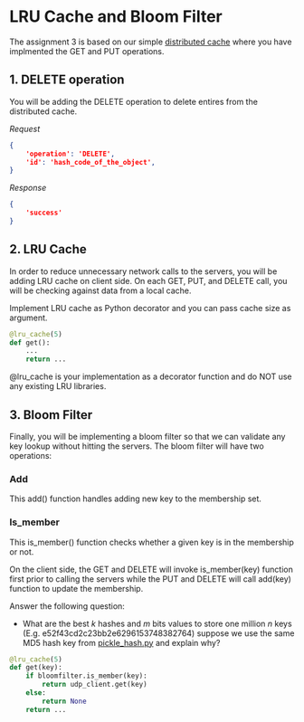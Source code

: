 # LRU Cache and Bloom Filter

The assignment 3 is based on our simple [distributed cache](https://github.com/sithu/cmpe273-spring20/tree/master/midterm) where you have implmented the GET and PUT operations.

## 1. DELETE operation

You will be adding the DELETE operation to delete entires from the distributed cache.

_Request_

```json
{ 
    'operation': 'DELETE',
    'id': 'hash_code_of_the_object',
}
```

_Response_

```json
{
    'success'
}
```

## 2. LRU Cache

In order to reduce unnecessary network calls to the servers, you will be adding LRU cache on client side. On each GET, PUT, and DELETE call, you will be checking against data from a local cache.

Implement LRU cache as Python decorator and you can pass cache size as argument.

```python
@lru_cache(5)
def get():
    ...
    return ...
```

@lru_cache is your implementation as a decorator function and do NOT use any existing LRU libraries.

## 3. Bloom Filter

Finally, you will be implementing a bloom filter so that we can validate any key lookup without hitting the servers. The bloom filter will have two operations:

### Add

This add() function handles adding new key to the membership set.

### Is_member

This is_member() function checks whether a given key is in the membership or not.

On the client side, the GET and DELETE will invoke is_member(key) function first prior to calling the servers while the PUT and DELETE will call add(key) function to update the membership.

Answer the following question:

* What are the best _k_ hashes and _m_ bits values to store one million _n_ keys (E.g. e52f43cd2c23bb2e6296153748382764) suppose we use the same MD5 hash key from [pickle_hash.py](https://github.com/sithu/cmpe273-spring20/blob/master/midterm/pickle_hash.py#L14) and explain why?

```python
@lru_cache(5)
def get(key):
    if bloomfilter.is_member(key):
        return udp_client.get(key)
    else:
        return None
    return ...
```





